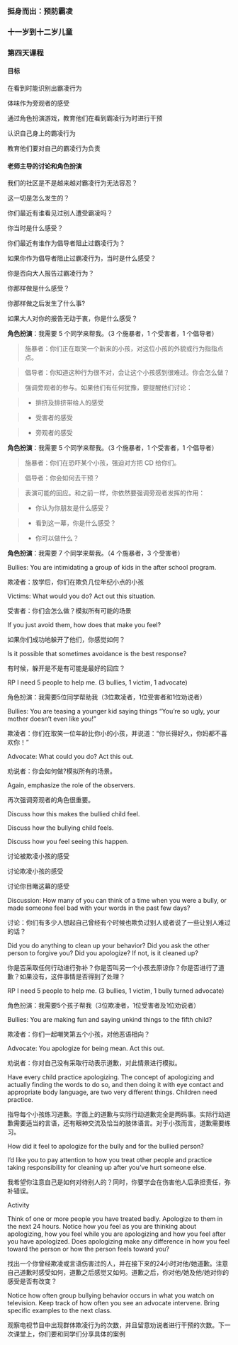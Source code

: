### 挺身而出：预防霸凌

### 十一岁到十二岁儿童

### 第四天课程

#### 目标

在看到时能识别出霸凌行为

体味作为旁观者的感受

通过角色扮演游戏，教育他们在看到霸凌行为时进行干预

认识自己身上的霸凌行为

教育他们要对自己的霸凌行为负责

#### 老师主导的讨论和角色扮演

我们的社区是不是越来越对霸凌行为无法容忍？

这一切是怎么发生的？

你们最近有谁看见过别人遭受霸凌吗？

你当时是什么感受？

你们最近有谁作为倡导者阻止过霸凌行为？

如果你作为倡导者阻止过霸凌行为，当时是什么感受？

你是否向大人报告过霸凌行为？

你那样做是什么感受？

你那样做之后发生了什么事?

如果大人对你的报告无动于衷，你是什么感受？

**角色扮演**：我需要 5 个同学来帮我。（3 个施暴者，1 个受害者，1 个倡导者）

> 施暴者：你们正在取笑一个新来的小孩，对这位小孩的外貌或行为指指点点。

> 倡导者：你知道这种行为很不对，会让这个小孩感到很难过。你会怎么做？

> 强调旁观者的参与。如果他们有任何犹豫，要提醒他们讨论：

>* 排挤及排挤带给人的感受

>* 受害者的感受

>* 旁观者的感受

**角色扮演**：我需要 5 个同学来帮我。（3 个施暴者，1 个受害者，1 个倡导者）

> 施暴者：你们在恐吓某个小孩，强迫对方把 CD 给你们。

> 倡导者：你会如何去干预？

> 表演可能的回应。和之前一样，你依然要强调旁观者发挥的作用：

>* 你认为你朋友是什么感受？

>* 看到这一幕，你是什么感受？

>* 你可以做什么？

**角色扮演**：我需要 7 个同学来帮我。（4 个施暴者，3 个受害者）


 Bullies: You are intimidating a group of kids in the after school program.

欺凌者：放学后，你们在欺负几位年纪小点的小孩

 Victims: What would you do? Act out this situation.

受害者：你们会怎么做？模拟所有可能的场景



 If you just avoid them, how does that make you feel?

如果你们成功地躲开了他们，你感觉如何？



 Is it possible that sometimes avoidance is the best response?

有时候，躲开是不是有可能是最好的回应？



RP I need 5 people to help me. (3 bullies, 1 victim, 1 advocate)

角色扮演：我需要5位同学帮助我（3位欺凌者，1位受害者和1位劝说者）



 Bullies: You are teasing a younger kid saying things “You’re so ugly, your mother doesn’t even like you!”

欺凌者：你们在取笑一位年龄比你小的小孩，并说道：“你长得好久，你妈都不喜欢你！”



 Advocate: What could you do? Act this out.

劝说者：你会如何做?模拟所有的场景。

 Again, emphasize the role of the observers.

再次强调旁观者的角色很重要。

Discuss how this makes the bullied child feel.

Discuss how the bullying child feels.

Discuss how you feel seeing this happen.



讨论被欺凌小孩的感受



讨论欺凌小孩的感受



讨论你目睹这幕的感受



Discussion: How many of you can think of a time when you were a bully, or made someone feel bad with your words in the past few days?

讨论：你们有多少人想起自己曾经有个时候也欺负过别人或者说了一些让别人难过的话？



Did you do anything to clean up your behavior? Did you ask the other person to forgive you? Did you apologize? If not, is it cleaned up?



你是否采取任何行动进行弥补？你是否叫另一个小孩去原谅你？你是否进行了道歉？如果没有，这件事情是否得到了处理？

RP I need 5 people to help me. (3 bullies, 1 victim, 1 bully turned advocate)

角色扮演：我需要5个孩子帮我（3位欺凌者，1位受害者及1位劝说者）



 Bullies: You are making fun and saying unkind things to the fifth child?

欺凌者：你们一起嘲笑第五个小孩，对他恶语相向？

 Advocate: You apologize for being mean. Act this out.

劝说者：你对自己没有采取行动表示道歉，对此情景进行模拟。

 Have every child practice apologizing. The concept of apologizing and actually finding the words to do so, and then doing it with eye contact and appropriate body language, are two very different things. Children need practice.

指导每个小孩练习道歉。字面上的道歉与实际行动道歉完全是两码事。实际行动道歉需要适当的言语，还有眼神交流及恰当的肢体语言。对于小孩而言，道歉需要练习。



How did it feel to apologize for the bully and for the bullied person?





I’d like you to pay attention to how you treat other people and practice taking responsibility for cleaning up after you’ve hurt someone else.

我希望你注意自己是如何对待别人的？同时，你要学会在伤害他人后承担责任，弥补错误。





Activity



Think of one or more people you have treated badly. Apologize to them in the next 24 hours. Notice how you feel as you are thinking about apologizing, how you feel while you are apologizing and how you feel after you have apologized. Does apologizing make any difference in how you feel toward the person or how the person feels toward you?

找出一个你曾经欺凌或言语伤害过的人，并在接下来的24小时对他/她道歉。注意自己道歉时感受如何，道歉之后感觉又如何。道歉之后，你对他/她及他/她对你的感受是否有改变？

Notice how often group bullying behavior occurs in what you watch on television. Keep track of how often you see an advocate intervene. Bring specific examples to the next class.

观察电视节目中出现群体欺凌行为的次数，并且留意劝说者进行干预的次数。下一次课堂上，你们要和同学们分享具体的案例

